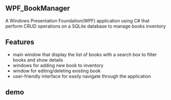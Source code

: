 ## WPF_BookManager
A Windows Presentation Foundation(WPF) application using C# that perform CRUD operations on a SQLite database to manage books inventory

## Features
- main window that display the list of books with a search box to filter books and show details
- windows for adding new book to inventory
- window for editing/deleting existing book
- user-friendly interface for easily navigate through the application

## demo


